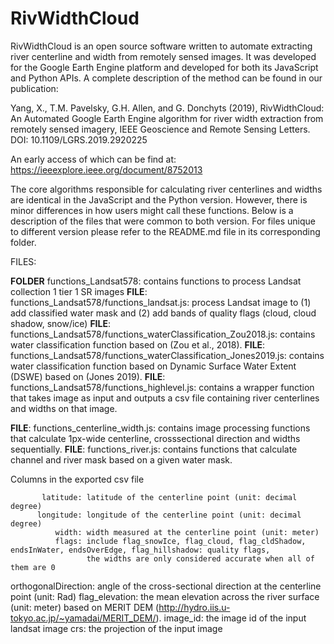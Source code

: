 # RivWidthCloud

RivWidthCloud is an open source software written to automate extracting river centerline and width from remotely sensed images. It was developed for the Google Earth Engine platform and developed for both its JavaScript and Python APIs. A complete description of the method can be found in our publication:

Yang, X., T.M. Pavelsky, G.H. Allen, and G. Donchyts (2019), RivWidthCloud: An Automated Google Earth Engine algorithm for river width extraction from remotely sensed imagery, IEEE Geoscience and Remote Sensing Letters. DOI: 10.1109/LGRS.2019.2920225

An early access of which can be find at: https://ieeexplore.ieee.org/document/8752013

The core algorithms responsible for calculating river centerlines and widths are identical in the JavaScript and the Python version. However, there is minor differences in how users might call these functions. Below is a description of the files that were common to both version. For files unique to different version please refer to the README.md file in its corresponding folder.


FILES:

__FOLDER__ functions_Landsat578: contains functions to process Landsat collection 1 tier 1 SR images
__FILE__: functions_Landsat578/functions_landsat.js: process Landsat image to (1) add classified water mask and (2) add bands of quality flags (cloud, cloud shadow, snow/ice)
__FILE__: functions_Landsat578/functions_waterClassification_Zou2018.js: contains water classification function based on (Zou et al., 2018).
__FILE__: functions_Landsat578/functions_waterClassification_Jones2019.js: contains water classification function based on Dynamic Surface Water Extent (DSWE) based on (Jones 2019).
__FILE__: functions_Landsat578/functions_highlevel.js: contains a wrapper function that takes image as input and outputs a csv file containing river centerlines and widths on that image.

__FILE__: functions_centerline_width.js: contains image processing functions that calculate 1px-wide centerline, crosssectional direction and widths sequentially.
__FILE__: functions_river.js: contains functions that calculate channel and river mask based on a given water mask.


Columns in the exported csv file

           latitude: latitude of the centerline point (unit: decimal degree)
          longitude: longitude of the centerline point (unit: decimal degree)
              width: width measured at the centerline point (unit: meter)
              flags: include flag_snowIce, flag_cloud, flag_cldShadow, endsInWater, endsOverEdge, flag_hillshadow: quality flags,
                     the widths are only considered accurate when all of them are 0
orthogonalDirection: angle of the cross-sectional direction at the centerline point (unit: Rad)
     flag_elevation: the mean elevation across the river surface (unit: meter) based on MERIT DEM (http://hydro.iis.u-tokyo.ac.jp/~yamadai/MERIT_DEM/).
           image_id: the image id of the input landsat image
                crs: the projection of the input image
